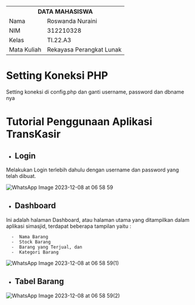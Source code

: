 <table>
  <tr>
    <th colspan="2">DATA MAHASISWA</th>
  </tr>
  <tr>
    <td>Nama</td>
    <td>Roswanda Nuraini</td>
  </tr>
  <tr>
    <td>NIM</td>
    <td>312210328</td>
  </tr>
  <tr>
    <td>Kelas</td>
    <td>TI.22.A3</td>
  </tr>
  <tr>
    <td>Mata Kuliah</td>
    <td>Rekayasa Perangkat Lunak</td>
  </tr>
</table>

# Setting Koneksi PHP

Setting koneksi di config.php dan ganti username, password dan dbname nya

# Tutorial Penggunaan Aplikasi TransKasir

- ## Login

Melakukan Login terlebih dahulu dengan username dan password yang telah dibuat.

![WhatsApp Image 2023-12-08 at 06 58 59](https://github.com/roswanda11/Sistem-Cashier/assets/115516632/aa6e2061-c19c-4856-bbb4-64a82843749a)

- ## Dashboard

Ini adalah halaman Dashboard, atau  halaman utama yang ditampilkan dalam aplikasi simasjid, terdapat beberapa tampilan yaitu : 

      -  Nama Barang
      -  Stock Barang
      -  Barang yang Terjual, dan
      -  Kategori Barang

![WhatsApp Image 2023-12-08 at 06 58 59(1)](https://github.com/roswanda11/Sistem-Cashier/assets/115516632/0af2aba7-bfa7-4fa9-a04a-e7eebcd97b39)

- ## Tabel Barang

![WhatsApp Image 2023-12-08 at 06 58 59(2)](https://github.com/roswanda11/Sistem-Cashier/assets/115516632/fba46b71-f230-4115-8393-d8769989d93b)









